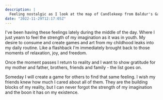 ```yaml
---
description: |
  Feeling nostalgic as I look at the map of Candlekeep from Baldur's Gate
date: "2022-11-29T12:17:05Z"
---
```


I've been having these feelings lately during the middle of the day. Where I just yearn to feel the strength of my imagination as it was in youth. My desire to consume and create games and art from my childhood leaks into my daily routine. Like a flashback I'm immediately brought back to those moments of relaxation, joy, and freedom.

Once the moment passes I return to reality and I want to show gratitude for my mother and father, brothers, friends and family - the list goes on.

Someday I will create a game for others to find that same feeling. I wish my friends knew how much I cared about all of them. They are the building blocks of my reality, but I can never forgot the strength of my imagination and the boon it has on my existence.
